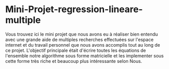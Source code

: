 # Mini-Projet-regression-lineare-multiple
Vous trouvez ici le mini projet que nous avons eu à réaliser bien entendu avec une grande aide de multiples recherches effectuées sur l'espace internet et du travail personnel que nous avons accomplis tout au long de ce projet.
L'objectif principale était d'écrire toutes les équations de l'ensemble notre algorithme sous forme matricielle et les implementer sous cette forme très riche et beaucoup plus intéressante selon Nous.
